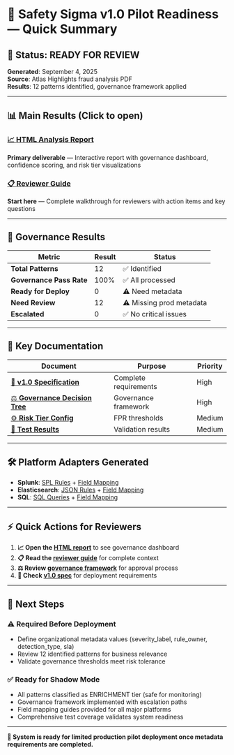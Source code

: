 # 🎯 Safety Sigma v1.0 Pilot Readiness — Quick Summary

## 🚀 Status: READY FOR REVIEW

**Generated**: September 4, 2025  
**Source**: Atlas Highlights fraud analysis PDF  
**Results**: 12 patterns identified, governance framework applied

---

## 📊 **Main Results** (Click to open)

### [📈 **HTML Analysis Report**](artifacts/demo_report_v10_pilot.html)
**Primary deliverable** — Interactive report with governance dashboard, confidence scoring, and risk tier visualizations

### [📋 **Reviewer Guide**](docs/REVIEWER_GUIDE_v1.0.md)  
**Start here** — Complete walkthrough for reviewers with action items and key questions

---

## 🎯 **Governance Results**

| Metric | Result | Status |
|--------|--------|---------|
| **Total Patterns** | 12 | ✅ Identified |
| **Governance Pass Rate** | 100% | ✅ All processed |
| **Ready for Deploy** | 0 | ⚠️ Need metadata |
| **Need Review** | 12 | ⚠️ Missing prod metadata |
| **Escalated** | 0 | ✅ No critical issues |

---

## 📁 **Key Documentation**

| Document | Purpose | Priority |
|----------|---------|----------|
| [🎯 **v1.0 Specification**](docs/specs/pilot_readiness_v1_0.md) | Complete requirements | High |
| [⚖️ **Governance Decision Tree**](docs/governance_decision_tree.md) | Governance framework | High |
| [⚙️ **Risk Tier Config**](configs/risk_tiers.yaml) | FPR thresholds | Medium |
| [🧪 **Test Results**](artifacts/pilot_test_report.json) | Validation results | Medium |

---

## 🛠️ **Platform Adapters Generated**

- **Splunk**: [SPL Rules](adapters/splunk/out/splunk_rules.spl) + [Field Mapping](adapters/splunk/MAPPING.md)
- **Elasticsearch**: [JSON Rules](adapters/elastic/out/elastic_rules.json) + [Field Mapping](adapters/elastic/MAPPING.md)  
- **SQL**: [SQL Queries](adapters/sql/out/sql_rules.sql) + [Field Mapping](adapters/sql/MAPPING.md)

---

## ⚡ **Quick Actions for Reviewers**

1. **📈 Open the [HTML report](artifacts/demo_report_v10_pilot.html)** to see governance dashboard
2. **📋 Read the [reviewer guide](docs/REVIEWER_GUIDE_v1.0.md)** for complete context  
3. **⚖️ Review [governance framework](docs/governance_decision_tree.md)** for approval process
4. **🎯 Check [v1.0 spec](docs/specs/pilot_readiness_v1_0.md)** for deployment requirements

---

## 🎯 **Next Steps**

### ⚠️ **Required Before Deployment**
- Define organizational metadata values (severity_label, rule_owner, detection_type, sla)
- Review 12 identified patterns for business relevance
- Validate governance thresholds meet risk tolerance

### ✅ **Ready for Shadow Mode**
- All patterns classified as ENRICHMENT tier (safe for monitoring)
- Governance framework implemented with escalation paths  
- Field mapping guides provided for all major platforms
- Comprehensive test coverage validates system readiness

---

**🚀 System is ready for limited production pilot deployment once metadata requirements are completed.**